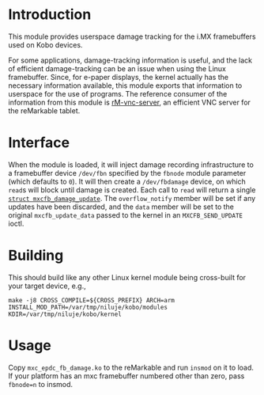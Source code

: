 # Introduction

This module provides userspace damage tracking for the i.MX
framebuffers used on Kobo devices.

For some applications, damage-tracking information is useful, and the
lack of efficient damage-tracking can be an issue when using the Linux
framebuffer. Since, for e-paper displays, the kernel actually has the
necessary information available, this module exports that information
to userspace for the use of programs. The reference consumer of the
information from this module is
[rM-vnc-server](https://github.com/peter-sa/rM-vnc-server), an
efficient VNC server for the reMarkable tablet.

# Interface

When the module is loaded, it will inject damage recording
infrastructure to a framebuffer device `/dev/fbn` specified by the
`fbnode` module parameter (which defaults to `0`). It will then create
a `/dev/fbdamage` device, on which `read`s will block until damage is
created. Each call to `read` will return a single [`struct
mxcfb_damage_update`](./mxc_epdc_fb_damage.h). The `overflow_notify`
member will be set if any updates have been discarded, and the `data`
member will be set to the original `mxcfb_update_data` passed to the
kernel in an `MXCFB_SEND_UPDATE` ioctl.

# Building

This should build like any other Linux kernel
module being cross-built for your target device,
e.g.,
```
make -j8 CROSS_COMPILE=${CROSS_PREFIX} ARCH=arm INSTALL_MOD_PATH=/var/tmp/niluje/kobo/modules KDIR=/var/tmp/niluje/kobo/kernel
```

# Usage

Copy `mxc_epdc_fb_damage.ko` to the reMarkable and run `insmod` on it
to load. If your platform has an mxc framebuffer numbered other than
zero, pass `fbnode=n` to insmod.
